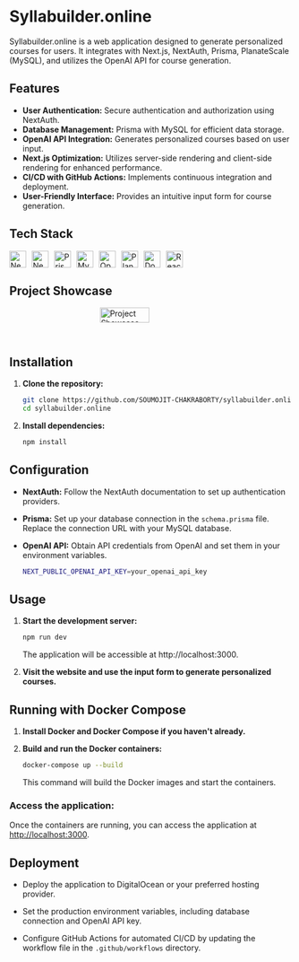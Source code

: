 # Syllabuilder.online

Syllabuilder.online is a web application designed to generate personalized courses for users. It integrates with Next.js, NextAuth, Prisma, PlanateScale (MySQL), and utilizes the OpenAI API for course generation.

## Features

- **User Authentication:** Secure authentication and authorization using NextAuth.
- **Database Management:** Prisma with MySQL for efficient data storage.
- **OpenAI API Integration:** Generates personalized courses based on user input.
- **Next.js Optimization:** Utilizes server-side rendering and client-side rendering for enhanced performance.
- **CI/CD with GitHub Actions:** Implements continuous integration and deployment.
- **User-Friendly Interface:** Provides an intuitive input form for course generation.

## Tech Stack

<div style="display: flex; flex-wrap: wrap;">
  <img src="https://img.shields.io/badge/Next.js-%23000000.svg?style=flat&logo=next.js&logoColor=white" alt="Next.js" style="margin-right: 10px; height: 30px;">
  <img src="https://img.shields.io/badge/NextAuth-%23000000.svg?style=flat&logo=next.js&logoColor=white" alt="NextAuth" style="margin-right: 10px; height: 30px;">
  <img src="https://img.shields.io/badge/Prisma-%2307405e.svg?style=flat&logo=prisma&logoColor=white" alt="Prisma" style="margin-right: 10px; height: 30px;">
  <img src="https://img.shields.io/badge/MySQL-%234479A1.svg?style=flat&logo=mysql&logoColor=white" alt="MySQL" style="margin-right: 10px; height: 30px;">
  <img src="https://img.shields.io/badge/OpenAI-%23555555.svg?style=flat&logo=openai&logoColor=#F88D32" alt="OpenAI API" style="margin-right: 10px; height: 30px;">
  <img src="https://img.shields.io/badge/PlanetScale-%234287F5.svg?style=flat&logo=planetscale&logoColor=white" alt="PlanetScale" style="margin-right: 10px; height: 30px;">
  <img src="https://img.shields.io/badge/Docker-%232496ED.svg?style=flat&logo=docker&logoColor=white" alt="Docker" style="margin-right: 10px; height: 30px;">
  <img src="https://img.shields.io/badge/React%20Query-%23000000.svg?style=flat&logo=react&logoColor=white" alt="React Query" style="height: 30px;">
</div>

## Project Showcase

<div style="display: flex; justify-content: center;">
  <a href="https://www.youtube.com/watch?v=WO782Er7CdQ" target="_blank">
    <img src="https://img.youtube.com/vi/WO782Er7CdQ/0.jpg" alt="Project Showcase Video" style="width: 70%; max-width: 800px;">
  </a>
</div>

## Installation

1. **Clone the repository:**

   ```bash
   git clone https://github.com/SOUMOJIT-CHAKRABORTY/syllabuilder.online.git
   cd syllabuilder.online
   ```

2. **Install dependencies:**

   ```bash
   npm install
   ```

## Configuration

- **NextAuth:** Follow the NextAuth documentation to set up authentication providers.
  
- **Prisma:** Set up your database connection in the `schema.prisma` file. Replace the connection URL with your MySQL database.

- **OpenAI API:** Obtain API credentials from OpenAI and set them in your environment variables.

   ```bash
   NEXT_PUBLIC_OPENAI_API_KEY=your_openai_api_key
   ```

## Usage

1. **Start the development server:**

   ```bash
   npm run dev
   ```

   The application will be accessible at http://localhost:3000.

2. **Visit the website and use the input form to generate personalized courses.**

## Running with Docker Compose

1. **Install Docker and Docker Compose if you haven't already.**

2. **Build and run the Docker containers:**

   ```bash
   docker-compose up --build
   ```
   
   This command will build the Docker images and start the containers.


### **Access the application:**

Once the containers are running, you can access the application at [http://localhost:3000](http://localhost:3000).
   
## Deployment

- Deploy the application to DigitalOcean or your preferred hosting provider.
  
- Set the production environment variables, including database connection and OpenAI API key.
  
- Configure GitHub Actions for automated CI/CD by updating the workflow file in the `.github/workflows` directory.

